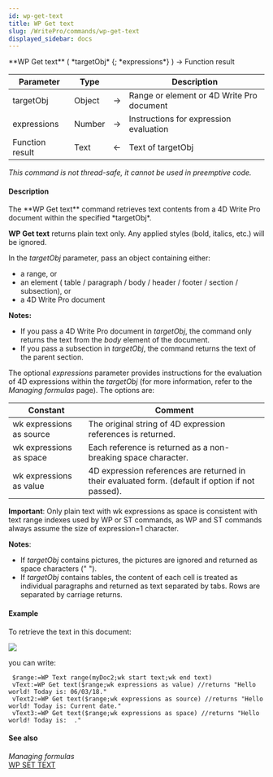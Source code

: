 ```yaml
---
id: wp-get-text
title: WP Get text
slug: /WritePro/commands/wp-get-text
displayed_sidebar: docs
---
```


<!--REF #_command_.WP Get text.Syntax-->**WP Get text** ( *targetObj* {; *expressions*} ) -> Function result<!-- END REF-->
<!--REF #_command_.WP Get text.Params-->
| Parameter | Type |  | Description |
| --- | --- | --- | --- |
| targetObj | Object | &#8594;  | Range or element or 4D Write Pro document |
| expressions | Number | &#8594;  | Instructions for expression evaluation |
| Function result | Text | &#8592; | Text of targetObj |

<!-- END REF-->

*This command is not thread-safe, it cannot be used in preemptive code.*


#### Description 

<!--REF #_command_.WP Get text.Summary-->The **WP Get text** command retrieves text contents from a 4D Write Pro document within the specified *targetObj*.<!-- END REF-->

**WP Get text** returns plain text only. Any applied styles (bold, italics, etc.) will be ignored.

In the *targetObj* parameter, pass an object containing either:

* a range, or
* an element ( table / paragraph / body / header / footer / section / subsection), or
* a 4D Write Pro document

**Notes:** 

* If you pass a 4D Write Pro document in *targetObj*, the command only returns the text from the *body* element of the document.
* If you pass a subsection in *targetObj*, the command returns the text of the parent section.

The optional *expressions* parameter provides instructions for the evaluation of 4D expressions within the *targetObj* (for more information, refer to the *Managing formulas* page). The options are:

| Constant                 | Comment                                                                                           |
| ------------------------ | ------------------------------------------------------------------------------------------------- |
| wk expressions as source | The original string of 4D expression references is returned.                                      |
| wk expressions as space  | Each reference is returned as a non-breaking space character.                                     |
| wk expressions as value  | 4D expression references are returned in their evaluated form. (default if option if not passed). |

**Important**: Only plain text with wk expressions as space is consistent with text range indexes used by WP or ST commands, as WP and ST commands always assume the size of expression=1 character.

**Notes**: 

* If *targetObj* contains pictures, the pictures are ignored and returned as space characters (" ").
* If *targetObj* contains tables, the content of each cell is treated as individual paragraphs and returned as text separated by tabs. Rows are separated by carriage returns.

#### Example 

To retrieve the text in this document:

![](../../assets/en/WritePro/commands/pict3772381.en.png)

you can write:

```4d
 $range:=WP Text range(myDoc2;wk start text;wk end text)
 vText:=WP Get text($range;wk expressions as value) //returns "Hello world! Today is: 06/03/18."
 vText2:=WP Get text($range;wk expressions as source) //returns "Hello world! Today is: Current date."
 vText3:=WP Get text($range;wk expressions as space) //returns "Hello world! Today is:  ."
```

#### See also 

*Managing formulas*  
[WP SET TEXT](wp-set-text.md)  